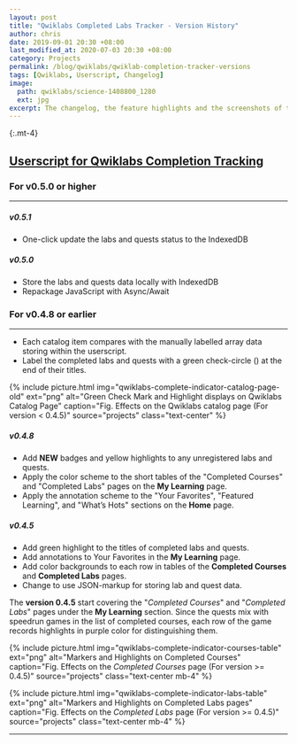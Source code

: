 ```yaml
---
layout: post
title: "Qwiklabs Completed Labs Tracker - Version History"
author: chris
date: 2019-09-01 20:30 +08:00
last_modified_at: 2020-07-03 20:30 +08:00
category: Projects
permalink: /blog/qwiklabs/qwiklab-completion-tracker-versions
tags: [Qwiklabs, Userscript, Changelog]
image: 
  path: qwiklabs/science-1408800_1280
  ext: jpg
excerpt: The changelog, the feature highlights and the screenshots of the previous versions of the "Qwiklabs Completed Labs Tracker".
---
```


{:.mt-4}
## <i class='fas fa-chevron-circle-left'></i> [Userscript for Qwiklabs Completion Tracking](/blog/qwiklabs/Userscript-for-Labelling-Completed-Qwiklabs)

### For v0.5.0 or higher

* * *

##### v0.5.1 

- One-click update the labs and quests status to the IndexedDB

##### v0.5.0

- Store the labs and quests data locally with IndexedDB
- Repackage JavaScript with Async/Await

### For v0.4.8 or earlier

* * *

- Each catalog item compares with the manually labelled array data storing within the userscript.
- Label the completed labs and quests with a green check-circle (<i class="fa fa-check-circle" style="color:green"></i>) at the end of their titles.

{% include picture.html img="qwiklabs-complete-indicator-catalog-page-old" ext="png" alt="Green Check Mark and Highlight displays on Qwiklabs Catalog Page" caption="Fig. Effects on the Qwiklabs catalog page (For version < 0.4.5)" source="projects" class="text-center" %}

##### v0.4.8

- Add **NEW** badges and yellow highlights to any unregistered labs and quests.
- Apply the color scheme to the short tables of the "Completed Courses" and "Completed Labs" pages on the **My Learning** page.
- Apply the annotation scheme to the "Your Favorites", "Featured Learning", and "What’s Hots" sections on the **Home** page.

##### v0.4.5

- Add green highlight to the titles of completed labs and quests.
- Add annotations to Your Favorites in the **My Learning** page.
- Add color backgrounds to each row in tables of the **Completed Courses** and **Completed Labs** pages.
- Change to use JSON-markup for storing lab and quest data.

The **version 0.4.5** start covering the "*Completed Courses*" and "*Completed Labs*" pages under the **My Learning** section. Since the quests mix with speedrun games in the list of completed courses, each row of the game records highlights in purple color for distinguishing them.

{% include picture.html img="qwiklabs-complete-indicator-courses-table" ext="png" alt="Markers and Highlights on Completed Courses" caption="Fig. Effects on the <i>Completed Courses</i> page (For version >= 0.4.5)" source="projects" class="text-center mb-4" %}

{% include picture.html img="qwiklabs-complete-indicator-labs-table" ext="png" alt="Markers and Highlights on Completed Labs pages" caption="Fig. Effects on the <i>Completed Labs</i> page (For version >= 0.4.5)" source="projects" class="text-center mb-4" %}

* * *

